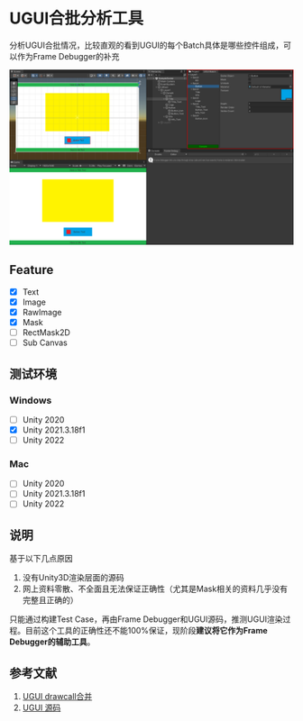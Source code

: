 # UGUI合批分析工具
分析UGUI合批情况，比较直观的看到UGUI的每个Batch具体是哪些控件组成，可以作为Frame Debugger的补充

![ugui_batch_01.png](https://github.com/simplex86/UIBatchAnalyzer/blob/main/_Doc/Images/ugui_batch_01.png)
## Feature
- [X] Text
- [X] Image
- [X] RawImage
- [X] Mask
- [ ] RectMask2D
- [ ] Sub Canvas
## 测试环境
### Windows
- [ ] Unity 2020
- [X] Unity 2021.3.18f1
- [ ] Unity 2022
### Mac
- [ ] Unity 2020
- [ ] Unity 2021.3.18f1
- [ ] Unity 2022
## 说明
基于以下几点原因
1. 没有Unity3D渲染层面的源码
2. 网上资料零散、不全面且无法保证正确性（尤其是Mask相关的资料几乎没有完整且正确的）

只能通过构建Test Case，再由Frame Debugger和UGUI源码，推测UGUI渲染过程。目前这个工具的正确性还不能100%保证，现阶段**建议将它作为Frame Debugger的辅助工具**。
## 参考文献
1. [UGUI drawcall合并](https://blog.csdn.net/akak2010110/article/details/80953370)
2. [UGUI 源码](https://github.com/Unity-Technologies/uGUI)
